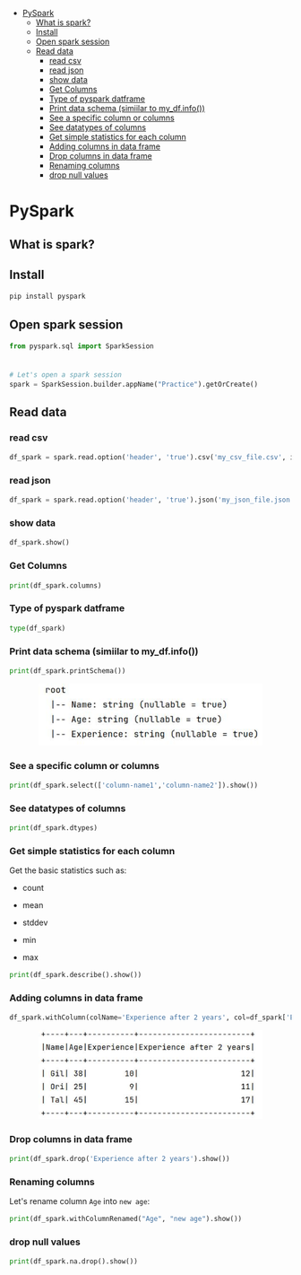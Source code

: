 <!--ts-->
   * [PySpark](#pyspark)
      * [What is spark?](#what-is-spark)
      * [Install](#install)
      * [Open spark session](#open-spark-session)
      * [Read data](#read-data)
         * [read csv](#read-csv)
         * [read json](#read-json)
         * [show data](#show-data)
         * [Get Columns](#get-columns)
         * [Type of pyspark datframe](#type-of-pyspark-datframe)
         * [Print data schema (simiilar to my_df.info())](#print-data-schema-simiilar-to-my_dfinfo)
         * [See a specific column or columns](#see-a-specific-column-or-columns)
         * [See datatypes of columns](#see-datatypes-of-columns)
         * [Get simple statistics for each column](#get-simple-statistics-for-each-column)
         * [Adding columns in data frame](#adding-columns-in-data-frame)
         * [Drop columns in data frame](#drop-columns-in-data-frame)
         * [Renaming columns](#renaming-columns)
         * [drop null values](#drop-null-values)

<!-- Added by: gil_diy, at: Sun 06 Mar 2022 12:05:14 IST -->

<!--te-->

# PySpark

## What is spark?

## Install 

```bash
pip install pyspark
```

## Open spark session

```python
from pyspark.sql import SparkSession


# Let's open a spark session
spark = SparkSession.builder.appName("Practice").getOrCreate()
```

## Read data
### read csv

```python
df_spark = spark.read.option('header', 'true').csv('my_csv_file.csv', infer)
```

### read json

```python
df_spark = spark.read.option('header', 'true').json('my_json_file.json')
```

### show data

```python
df_spark.show()
```


### Get Columns

```python
print(df_spark.columns)
```

### Type of pyspark datframe

```python
type(df_spark)
```
### Print data schema (simiilar to my_df.info())

```python
print(df_spark.printSchema())
```

<p align="center">
  <img width="400" src="images/spark/schema.jpg" title="Look into the image">
</p>

### See a specific column or columns

```python
print(df_spark.select(['column-name1','column-name2']).show())
``` 

### See datatypes of columns

```python
print(df_spark.dtypes)
```

### Get simple statistics for each column

Get the basic statistics such as:

* count

* mean

* stddev

* min

* max


```python
print(df_spark.describe().show())
```

### Adding columns in data frame

```python
df_spark.withColumn(colName='Experience after 2 years', col=df_spark['Experience'] + 2).show()
```


<p align="center">
  <img width="400" src="images/spark/add_column.jpg" title="Look into the image">
</p>

### Drop columns in data frame


```python
print(df_spark.drop('Experience after 2 years').show())
```

### Renaming columns

Let's rename column `Age` into `new age`:

```python
print(df_spark.withColumnRenamed("Age", "new age").show())
```

### drop null values

```python
print(df_spark.na.drop().show())
```